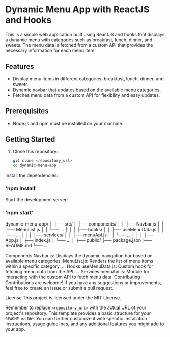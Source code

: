 
# Dynamic Menu App with ReactJS and Hooks

This is a simple web application built using ReactJS and hooks that displays a dynamic menu with categories such as breakfast, lunch, dinner, and sweets. The menu data is fetched from a custom API that provides the necessary information for each menu item.

## Features

- Display menu items in different categories: breakfast, lunch, dinner, and sweets.
- Dynamic navbar that updates based on the available menu categories.
- Fetches menu data from a custom API for flexibility and easy updates.

## Prerequisites

- Node.js and npm must be installed on your machine.

## Getting Started

1. Clone this repository:

   ```bash
   git clone <repository_url>
   cd dynamic-menu-app

Install the dependencies:

### 'npm install'

Start the development server:

### 'npm start'


dynamic-menu-app/
│
├── src/
│   ├── components/
│   │   ├── Navbar.js
│   │   ├── MenuList.js
│   │   └── ...
│   │
│   ├── hooks/
│   │   ├── useMenuData.js
│   │   └── ...
│   │
│   ├── services/
│   │   ├── menuApi.js
│   │   └── ...
│   │
│   ├── App.js
│   ├── index.js
│   └── ...
│
├── public/
├── package.json
├── README.md
└── ...


Components
Navbar.js: Displays the dynamic navigation bar based on available menu categories.
MenuList.js: Renders the list of menu items within a specific category.
...
Hooks
useMenuData.js: Custom hook for fetching menu data from the API.
...
Services
menuApi.js: Module for interacting with the custom API to fetch menu data.
Contributing
Contributions are welcome! If you have any suggestions or improvements, feel free to create an issue or submit a pull request.

License
This project is licensed under the MIT License.


Remember to replace `<repository_url>` with the actual URL of your project's repository. This template provides a basic structure for your `README.md` file. You can further customize it with specific installation instructions, usage guidelines, and any additional features you might add to your app.
